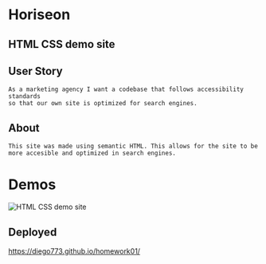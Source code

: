 # Horiseon

## HTML CSS demo site

## User Story

```
As a marketing agency I want a codebase that follows accessibility standards
so that our own site is optimized for search engines.
```

## About

```
This site was made using semantic HTML. This allows for the site to be more accesible and optimized in search engines.
```

# Demos

![HTML CSS demo site](assets/images/site-demo.gif)

## Deployed

https://diego773.github.io/homework01/
